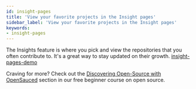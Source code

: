 ```yaml
---
id: insight-pages
title: 'View your favorite projects in the Insight pages'
sidebar_label: 'View your favorite projects in the Insight pages'
keywords:
- insight-pages
---
```


 The Insights feature is where you pick and view the repositories that you often contribute to. It's a great way to stay updated on their growth.
[insight-pages-demo](../../static/gif/insight-page-demo.gif)

Craving for more? Check out the [Discovering Open-Source with OpenSauced](https://github.com/open-sauced/intro/blob/main/05-how-to-contribute-to-open-source.md#discovering-open-source-with-opensauced) section in our free beginner course on open source.
